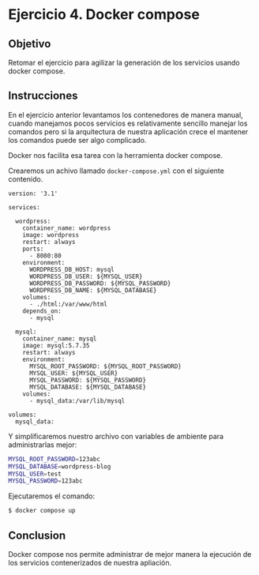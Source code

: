 # Ejercicio 4. Docker compose

## Objetivo

Retomar el ejercicio para agilizar la generación de los servicios usando docker compose.

## Instrucciones

En el ejercicio anterior levantamos los contenedores de manera manual, cuando manejamos pocos servicios es relativamente sencillo manejar los comandos pero si la arquitectura de nuestra aplicación crece el mantener los comandos puede ser algo complicado.

Docker nos facilita esa tarea con la herramienta docker compose.

Crearemos un achivo llamado `docker-compose.yml` con el siguiente contenido.

```docker
version: '3.1'

services:

  wordpress:
    container_name: wordpress
    image: wordpress
    restart: always
    ports:
      - 8080:80
    environment:
      WORDPRESS_DB_HOST: mysql
      WORDPRESS_DB_USER: ${MYSQL_USER}
      WORDPRESS_DB_PASSWORD: ${MYSQL_PASSWORD}
      WORDPRESS_DB_NAME: ${MYSQL_DATABASE}
    volumes:
      - ./html:/var/www/html
    depends_on: 
      - mysql

  mysql:
    container_name: mysql
    image: mysql:5.7.35
    restart: always
    environment:
      MYSQL_ROOT_PASSWORD: ${MYSQL_ROOT_PASSWORD}
      MYSQL_USER: ${MYSQL_USER}
      MYSQL_PASSWORD: ${MYSQL_PASSWORD}
      MYSQL_DATABASE: ${MYSQL_DATABASE}    
    volumes:
      - mysql_data:/var/lib/mysql

volumes:
  mysql_data:
```

Y simplificaremos nuestro archivo con variables de ambiente para administrarlas mejor:

```bash
MYSQL_ROOT_PASSWORD=123abc
MYSQL_DATABASE=wordpress-blog
MYSQL_USER=test
MYSQL_PASSWORD=123abc
```

Ejecutaremos el comando:

```bash
$ docker compose up
```

## Conclusion

Docker compose nos permite administrar de mejor manera la ejecución de los servicios contenerizados de nuestra apliación.